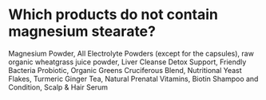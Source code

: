 # Which products do not contain magnesium stearate?

Magnesium Powder, All Electrolyte Powders (except for the capsules), raw organic wheatgrass juice powder, Liver Cleanse Detox Support, Friendly Bacteria Probiotic, Organic Greens Cruciferous Blend, Nutritional Yeast Flakes, Turmeric Ginger Tea, Natural Prenatal Vitamins, Biotin Shampoo and Condition, Scalp & Hair Serum